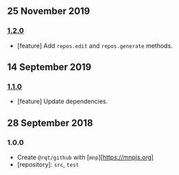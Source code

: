## 25 November 2019

### [1.2.0](https://github.com/rqt/github/compare/v1.1.0...v1.2.0)

- [feature] Add `repos.edit` and `repos.generate` methods.

## 14 September 2019

### [1.1.0](https://github.com/rqt/github/compare/v1.0.0...v1.1.0)

- [feature] Update dependencies.

## 28 September 2018

### 1.0.0

- Create `@rqt/github` with [`mnp`][https://mnpjs.org]
- [repository]: `src`, `test`

